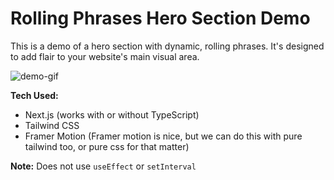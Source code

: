 # Rolling Phrases Hero Section Demo

This is a demo of a hero section with dynamic, rolling phrases. It's designed to add flair to your website's main visual area.


![demo-gif](https://github.com/atharvashukla/rolling-phrases/assets/33644308/a52226f4-6377-4862-8255-a0fc73b1e8ba)




**Tech Used:**
- Next.js (works with or without TypeScript)
- Tailwind CSS
- Framer Motion (Framer motion is nice, but we can do this with pure tailwind too, or pure css for that matter)

**Note:** Does not use `useEffect` or `setInterval`
